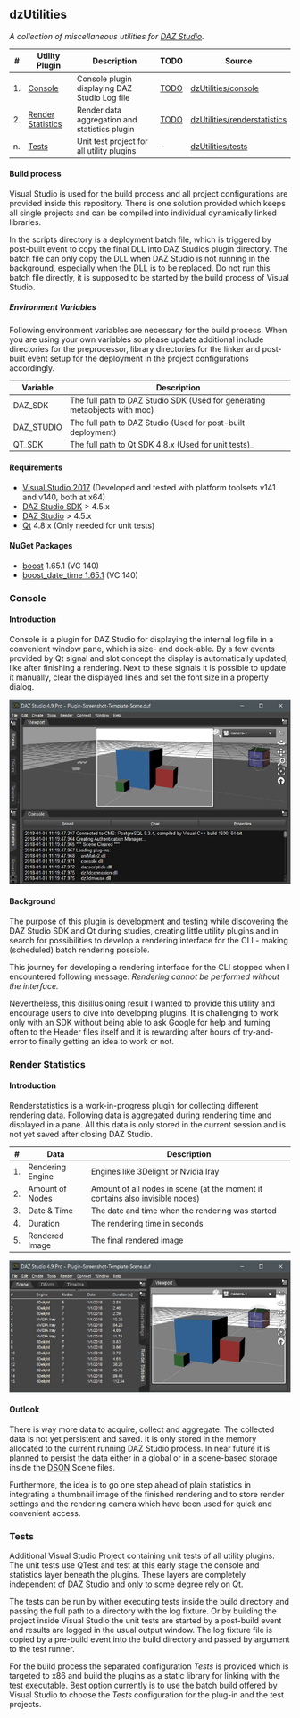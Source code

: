 dzUtilities
---

*A collection of miscellaneous utilities for [DAZ Studio](https://www.daz3d.com/get_studio).*

#|Utility Plugin|Description|TODO|Source
---|---|---|---|---
1.|[Console](#console)|Console plugin displaying DAZ Studio Log file|[TODO](https://github.com/tpiekarski/dzUtilities/blob/master/console/TODO.md)|[dzUtilities/console](https://github.com/tpiekarski/dzUtilities/tree/master/console)
2.|[Render Statistics](#render-statistics)|Render data aggregation and statistics plugin|[TODO](https://github.com/tpiekarski/dzUtilities/blob/master/renderstatistics/TODO.md)|[dzUtilities/renderstatistics](https://github.com/tpiekarski/dzUtilities/tree/master/renderstatistics)
n.|[Tests](#tests)|Unit test project for all utility plugins|-|[dzUtilities/tests](https://github.com/tpiekarski/dzUtilities/tree/master/tests)

#### Build process
Visual Studio is used for the build process and all project configurations are
provided inside this repository. There is one solution provided which keeps all
single projects and can be compiled into individual dynamically linked libraries.

In the scripts directory is a deployment batch file, which is triggered by
post-built event to copy the final DLL into DAZ Studios plugin directory.
The batch file can only copy the DLL when DAZ Studio is not running in the background,
especially when the DLL is to be replaced. Do not run this batch file directly,
it is supposed to be started by the build process of Visual Studio.

##### Environment Variables
Following environment variables are necessary for the build process. When you are using
your own variables so please update additional include directories for the preprocessor,
library directories for the linker and post-built event setup for the deployment in the
project configurations accordingly.

Variable|Description
---|---
DAZ_SDK|The full path to DAZ Studio SDK (Used for generating metaobjects with moc)
DAZ_STUDIO|The full path to DAZ Studio (Used for post-built deployment)
QT_SDK|The full path to Qt SDK 4.8.x (Used for unit tests)_

#### Requirements
- [Visual Studio 2017](https://www.visualstudio.com/)
  (Developed and tested with platform toolsets v141 and v140, both at x64)
- [DAZ Studio SDK](https://www.daz3d.com/daz-studio-4-5-sdk) > 4.5.x
- [DAZ Studio](https://www.daz3d.com/get_studio) > 4.5.x
- [Qt](https://www.qt.io/) 4.8.x (Only needed for unit tests)

#### NuGet Packages
- [boost](https://www.nuget.org/packages/boost/) 1.65.1 (VC 140)
- [boost_date_time 1.65.1](https://www.nuget.org/packages/boost_date_time-vc140/) (VC 140)

### Console
#### Introduction
Console is a plugin for DAZ Studio for displaying the internal log file
in a convenient window pane, which is size- and dock-able. By a few events
provided by Qt signal and slot concept the display is automatically updated,
like after finishing a rendering. Next to these signals it is possible to update
it manually, clear the displayed lines and set the font size in a property
dialog.

![Screenshot of Console](images/console.jpg?raw=true "Screenshot of Console")

#### Background
The purpose of this plugin is development and testing while discovering the DAZ
Studio SDK and Qt during studies, creating little utility plugins and in search
for possibilities to develop a rendering interface for the CLI - making (scheduled)
batch rendering possible.

This journey for developing a rendering interface for the CLI stopped when I
encountered following message: *Rendering cannot be performed without the interface.*

Nevertheless, this disillusioning result I wanted to provide this utility and
encourage users to dive into developing plugins. It is challenging to work only
with an SDK without being able to ask Google for help and turning often to the
Header files itself and it is rewarding after hours of try-and-error to finally
getting an idea to work or not.

### Render Statistics
#### Introduction
Renderstatistics is a work-in-progress plugin for collecting different rendering data.
Following data is aggregated during rendering time and displayed in a pane. All this data
is only stored in the current session and is not yet saved after closing DAZ Studio.

#|Data|Description
---|---|---
1.|Rendering Engine|Engines like 3Delight or Nvidia Iray
2.|Amount of Nodes|Amount of all nodes in scene (at the moment it contains also invisible nodes)
3.|Date & Time|The date and time when the rendering was started
4.|Duration|The rendering time in seconds
5.|Rendered Image|The final rendered image

![Screenshot of Render Statistics](images/renderstatistics.jpg?raw=true "Screenshot of Render Statistics")

#### Outlook
There is way more data to acquire, collect and aggregate. The collected data is not
yet persistent and saved. It is only stored in the memory allocated to the current
running DAZ Studio process. In near future it is planned to persist the data either
in a global or in a scene-based storage inside the
[DSON](http://docs.daz3d.com/doku.php/public/dson_spec/start) Scene files.

Furthermore, the idea is to go one step ahead of plain statistics in integrating a thumbnail
image of the finished rendering and to store render settings and the rendering camera which
have been used for quick and convenient access.

### Tests
Additional Visual Studio Project containing unit tests of all utility plugins.
The unit tests use QTest and test at this early stage the console and statistics layer beneath the plugins. 
These layers are completely independent of DAZ Studio and only to some degree rely on Qt. 

The tests can be run by wither executing tests inside the build directory and passing the full path to a 
directory with the log fixture. Or by building the project inside Visual Studio the unit tests are started 
by a post-build event and results are logged in the usual output window. The log fixture file is copied by 
a pre-build event into the build directory and passed by argument to the test runner.

For the build process the separated configuration _Tests_ is provided which is targeted to x86 and build the 
plugins as a static library for linking with the test executable. Best option currently is to use the batch 
build offered by Visual Studio to choose the _Tests_ configuration for the plug-in and the test projects.
